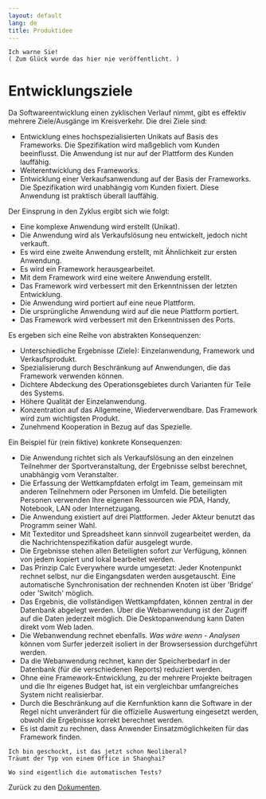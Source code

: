 ```yaml
---
layout: default
lang: de
title: Produktidee
---
```


```
Ich warne Sie!
( Zum Glück wurde das hier nie veröffentlicht. )
```

# Entwicklungsziele

Da Softwareentwicklung einen zyklischen Verlauf nimmt, gibt es effektiv 
mehrere Ziele/Ausgänge im Kreisverkehr. Die drei Ziele sind:

- Entwicklung eines hochspezialisierten Unikats auf Basis des Frameworks. Die 
Spezifikation wird maßgeblich vom Kunden beeinflusst. Die Anwendung ist nur auf 
der Plattform des Kunden lauffähig.
- Weiterentwicklung des Frameworks.
- Entwicklung einer Verkaufsanwendung auf der Basis der Frameworks. 
  Die Spezifikation wird unabhängig vom Kunden fixiert.
  Diese Anwendung ist praktisch überall lauffähig.

Der Einsprung in den Zyklus ergibt sich wie folgt:
- Eine komplexe Anwendung wird erstellt (Unikat).
- Die Anwendung wird als Verkaufslösung neu entwickelt, jedoch nicht verkauft.
- Es wird eine zweite Anwendung erstellt, mit Ähnlichkeit zur ersten Anwendung.
- Es wird ein Framework herausgearbeitet.
- Mit dem Framework wird eine weitere Anwendung erstellt.
- Das Framework wird verbessert mit den Erkenntnissen der letzten Entwicklung.
- Die Anwendung wird portiert auf eine neue Plattform.
- Die ursprüngliche Anwendung wird auf die neue Plattform portiert.
- Das Framework wird verbessert mit den Erkenntnissen des Ports.

Es ergeben sich eine Reihe von abstrakten Konsequenzen:
- Unterschiedliche Ergebnisse (Ziele): Einzelanwendung, Framework und Verkaufsprodukt.
- Spezialisierung durch Beschränkung auf Anwendungen, die das Framework verwenden können.
- Dichtere Abdeckung des Operationsgebietes durch Varianten für Teile des Systems.
- Höhere Qualität der Einzelanwendung.
- Konzentration auf das Allgemeine, Wiederverwendbare. Das Framework wird zum wichtigsten Produkt.
- Zunehmend Kooperation in Bezug auf das Spezielle.

Ein Beispiel für (rein fiktive) konkrete Konsequenzen:
- Die Anwendung richtet sich als Verkaufslösung an den einzelnen Teilnehmer 
der Sportveranstaltung, der Ergebnisse selbst berechnet, unabhängig vom Veranstalter.
- Die Erfassung der Wettkampfdaten erfolgt im Team, gemeinsam mit anderen 
Teilnehmern oder Personen im Umfeld. Die beteiligten Personen verwenden Ihre 
eigenen Ressourcen wie PDA, Handy, Notebook, LAN oder Internetzugang.
- Die Anwendung existiert auf drei Plattformen. Jeder Akteur benutzt das Programm seiner Wahl.
- Mit Texteditor und Spreadsheet kann sinnvoll zugearbeitet werden, da die Nachrichtenspezifikation dafür ausgelegt wurde.
- Die Ergebnisse stehen allen Beteiligten sofort zur Verfügung, können von jedem kopiert und lokal bearbeitet werden.
- Das Prinzip Calc Everywhere wurde umgesetzt: Jeder Knotenpunkt rechnet selbst, 
  nur die Eingangsdaten werden ausgetauscht. Eine automatische 
  Synchronisation der rechnenden Knoten ist über 'Bridge' oder 'Switch' möglich.
- Das Ergebnis, die vollständigen Wettkampfdaten, können zentral in der 
  Datenbank abgelegt werden. Über die Webanwendung ist der Zugriff auf die Daten 
  jederzeit möglich. Die Desktopanwendung kann Daten direkt vom Web laden.
- Die Webanwendung rechnet ebenfalls. *Was wäre wenn - Analysen* können vom 
  Surfer jederzeit isoliert in der Browsersession durchgeführt werden.
- Da die Webanwendung rechnet, kann der Speicherbedarf in der Datenbank 
  (für die verschiedenen Reports) reduziert werden.
- Ohne eine Framework-Entwicklung, zu der mehrere Projekte beitragen und die Ihr eigenes Budget hat,
  ist ein vergleichbar umfangreiches System nicht realisierbar.
- Durch die Beschränkung auf die Kernfunktion kann die Software in der Regel 
  nicht unverändert für die offizielle Auswertung eingesetzt werden, obwohl die Ergebnisse korrekt berechnet werden.
- Es ist damit zu rechnen, dass Anwender Einsatzmöglichkeiten für das Framework finden.

```
Ich bin geschockt, ist das jetzt schon Neoliberal?
Träumt der Typ von einem Office in Shanghai?

Wo sind eigentlich die automatischen Tests?
```

Zurück zu den [Dokumenten](doc-index).